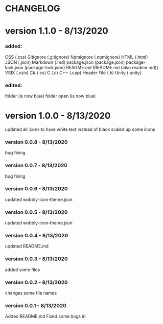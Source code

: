 # CHANGELOG

# version 1.1.0 - 8/13/2020

### added:
CSS (.css)
Gitignore (.gitignore)
Npmignore (.npmignore)
HTML (.html)
JSON (.json)
Markdown (.md)
package.json (package.json)
package-lock.json (package-lock.json)
README.md (README.md (also readme.md))
VSIX (.vsix)
C# (.cs)
C (.c)
C++ (.cpp)
Header File (.h)
Unity (.unity)

### edited: 
folder (is now blue)
folder open (is now blue)

# version 1.0.0 - 8/13/2020
updated all icons to have white text instead of black
scaled up some icons

### version 0.0.8 - 8/13/2020
bug fixing

### version 0.0.7 - 8/13/2020
bug fixing

### version 0.0.6 - 8/13/2020
updated wobbly-icon-theme.json

### version 0.0.5 - 8/13/2020
updated wobbly-icon-theme.json

### version 0.0.4 - 8/13/2020
updated README.md

### version 0.0.3 - 8/13/2020
added some files

### version 0.0.2 - 8/13/2020
changes some file names

### version 0.0.1 - 8/13/2020
Added README.md
Fixed some bugs in